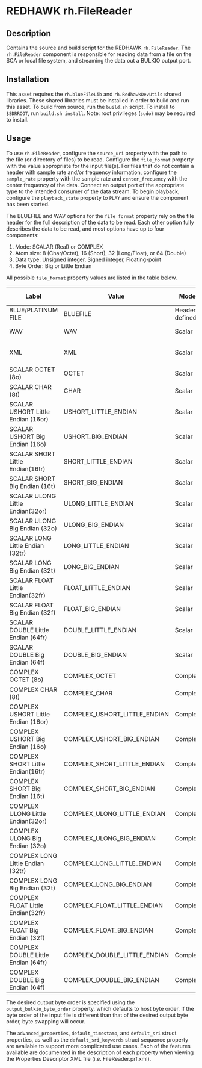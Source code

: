 # REDHAWK rh.FileReader

## Description

Contains the source and build script for the REDHAWK 
`rh.FileReader`. The `rh.FileReader` component is responsible for reading data from
a file on the SCA or local file system, and streaming the data out a BULKIO
output port.

## Installation

This asset requires the `rh.blueFileLib` and `rh.RedhawkDevUtils` shared libraries.
These shared libraries must be installed in order to build and run this asset.
To build from source, run the `build.sh` script. To install to `$SDRROOT`,
run `build.sh install`. Note: root privileges (`sudo`) may be required to install.

## Usage

To use `rh.FileReader`, configure the `source_uri` property with the path to the
file (or directory of files) to be read. Configure the `file_format` property
with the value appropriate for the input file(s). For files that do not contain
a header with sample rate and/or frequency information, configure the
`sample_rate` property with the sample rate and `center_frequency` with the
center frequency of the data. Connect an output port of the appropriate type to
the intended consumer of the data stream. To begin playback, configure the
`playback_state` property to `PLAY` and ensure the component has been started.

The BLUEFILE  and WAV options for the `file_format` property rely on the file
header for the full description of the data to be read. Each other option fully
describes the data to be read, and most options have up to four components:

1. Mode: SCALAR (Real) or COMPLEX
2. Atom size: 8 (Char/Octet), 16 (Short), 32 (Long/Float), or 64 (Double)
3. Data type: Unsigned integer, Signed integer, Floating-point
4. Byte Order: Big or Little Endian

All possible `file_format` property values are listed in the table below.

| Label | Value | Mode | Atom Size | Data Type | Byte Order |
| ----- | ----- | ---- | --------- | --------- | ---------- |
| BLUE/PLATINUM FILE | BLUEFILE | Header defined | Header defined | Header defined | Header defined |
| WAV | WAV | Scalar | Header defined | Header defined | Little Endian |
| XML | XML | Scalar | 8 | Char (Signed Integer) | N/A |
| SCALAR OCTET (8o) | OCTET | Scalar | 8 | Unsigned Integer | N/A |
| SCALAR CHAR (8t) | CHAR | Scalar | 8 | Signed Integer | N/A |
| SCALAR USHORT Little Endian (16or) | USHORT_LITTLE_ENDIAN | Scalar | 16 | Unsigned Integer | Little Endian |
| SCALAR USHORT Big Endian (16o) | USHORT_BIG_ENDIAN | Scalar | 16 | Unsigned Integer | Big Endian |
| SCALAR SHORT Little Endian(16tr) | SHORT_LITTLE_ENDIAN | Scalar | 16 | Signed Integer | Little Endian |
| SCALAR SHORT Big Endian (16t) | SHORT_BIG_ENDIAN | Scalar | 16 | Signed Integer | Big Endian |
| SCALAR ULONG Little Endian(32or) | ULONG_LITTLE_ENDIAN | Scalar | 32 | Unsigned Integer | Little Endian |
| SCALAR ULONG Big Endian (32o) | ULONG_BIG_ENDIAN | Scalar | 32 | Unsigned Integer | Big Endian |
| SCALAR LONG Little Endian (32tr) | LONG_LITTLE_ENDIAN | Scalar | 32 | Signed Integer | Little Endian |
| SCALAR LONG Big Endian (32t) | LONG_BIG_ENDIAN | Scalar | 32 | Signed Integer | Big Endian |
| SCALAR FLOAT Little Endian(32fr) | FLOAT_LITTLE_ENDIAN | Scalar | 32 | Floating-point | Little Endian |
| SCALAR FLOAT Big Endian (32f) | FLOAT_BIG_ENDIAN | Scalar | 32 | Floating-point | Big Endian |
| SCALAR DOUBLE Little Endian (64fr) | DOUBLE_LITTLE_ENDIAN | Scalar | 64 | Floating-point | Little Endian |
| SCALAR DOUBLE Big Endian (64f) | DOUBLE_BIG_ENDIAN | Scalar | 64 | Floating-point | Big Endian |
| COMPLEX OCTET (8o) | COMPLEX_OCTET | Complex | 8 | Unsigned Integer | N/A |
| COMPLEX CHAR (8t) | COMPLEX_CHAR | Complex | 8 | Signed Integer | N/A |
| COMPLEX USHORT Little Endian (16or) | COMPLEX_USHORT_LITTLE_ENDIAN | Complex | 16 | Unsigned Integer | Little Endian |
| COMPLEX USHORT Big Endian (16o) | COMPLEX_USHORT_BIG_ENDIAN | Complex | 16 | Unsigned Integer | Big Endian |
| COMPLEX SHORT Little Endian(16tr) | COMPLEX_SHORT_LITTLE_ENDIAN | Complex | 16 | Signed Integer | Little Endian |
| COMPLEX SHORT Big Endian (16t) | COMPLEX_SHORT_BIG_ENDIAN | Complex | 16 | Signed Integer | Big Endian |
| COMPLEX ULONG Little Endian(32or) | COMPLEX_ULONG_LITTLE_ENDIAN | Complex | 32 | Unsigned Integer | Little Endian |
| COMPLEX ULONG Big Endian (32o) | COMPLEX_ULONG_BIG_ENDIAN | Complex | 32 | Unsigned Integer | Big Endian |
| COMPLEX LONG Little Endian (32tr) | COMPLEX_LONG_LITTLE_ENDIAN | Complex | 32 | Signed Integer | Little Endian |
| COMPLEX LONG Big Endian (32t) | COMPLEX_LONG_BIG_ENDIAN | Complex | 32 | Signed Integer | Big Endian |
| COMPLEX FLOAT Little Endian(32fr) | COMPLEX_FLOAT_LITTLE_ENDIAN | Complex | 32 | Floating-point | Little Endian |
| COMPLEX FLOAT Big Endian (32f) | COMPLEX_FLOAT_BIG_ENDIAN | Complex | 32 | Floating-point | Big Endian |
| COMPLEX DOUBLE Little Endian (64fr) | COMPLEX_DOUBLE_LITTLE_ENDIAN | Complex | 64 | Floating-point | Little Endian |
| COMPLEX DOUBLE Big Endian (64f) | COMPLEX_DOUBLE_BIG_ENDIAN | Complex | 64 | Floating-point | Big Endian |

The desired output byte order is specified using the `output_bulkio_byte_order`
property, which defaults to host byte order. If the byte order of the input
file is different than that of the desired output byte order, byte swapping will
occur.

The `advanced_properties`, `default_timestamp`, and `default_sri` struct
properties, as well as the `default_sri_keywords` struct sequence property are
available to support more complicated use cases. Each of the features available
are documented in the description of each property when viewing the Properties
Descriptor XML file (i.e. FileReader.prf.xml).
